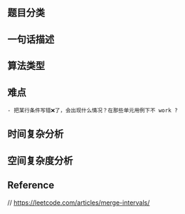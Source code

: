 ## 题目分类

## 一句话描述

## 算法类型

## 难点
    - 把某行条件写错❌了，会出现什么情况？在那些单元用例下不 work ?

## 时间复杂分析

## 空间复杂度分析

## Reference


// https://leetcode.com/articles/merge-intervals/

